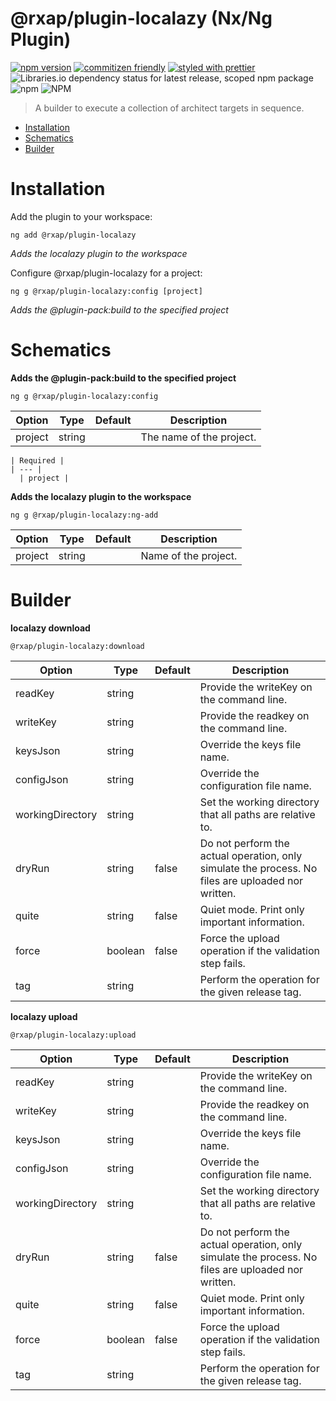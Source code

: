 @rxap/plugin-localazy (Nx/Ng Plugin)
======

[![npm version](https://img.shields.io/npm/v/@rxap/plugin-localazy?style=flat-square)](https://www.npmjs.com/package/@rxap/plugin-localazy)
[![commitizen friendly](https://img.shields.io/badge/commitizen-friendly-brightgreen.svg?style=flat-square)](https://commitizen.github.io/cz-cli/)
[![styled with prettier](https://img.shields.io/badge/styled_with-prettier-ff69b4.svg?style=flat-square)](https://github.com/prettier/prettier)
![Libraries.io dependency status for latest release, scoped npm package](https://img.shields.io/librariesio/release/npm/@rxap/plugin-localazy)
![npm](https://img.shields.io/npm/dm/@rxap/plugin-localazy)
![NPM](https://img.shields.io/npm/l/@rxap/plugin-localazy)

> A builder to execute a collection of architect targets in sequence.

- [Installation](#installation)
- [Schematics](#schematics)
- [Builder](#builder)

# Installation

Add the plugin to your workspace:


  ```
  ng add @rxap/plugin-localazy
  ```

  *Adds the localazy plugin to the workspace*


Configure @rxap/plugin-localazy for a project:

```
ng g @rxap/plugin-localazy:config [project]
```

*Adds the @plugin-pack:build to the specified project*

# Schematics


  **Adds the @plugin-pack:build to the specified project**

  ```
  ng g @rxap/plugin-localazy:config
  ```

  Option | Type | Default | Description
  --- | --- | --- | ---
    project | string |  | The name of the project.

    | Required |
    | --- |
      | project |


  **Adds the localazy plugin to the workspace**

  ```
  ng g @rxap/plugin-localazy:ng-add
  ```

  Option | Type | Default | Description
  --- | --- | --- | ---
    project | string |  | Name of the project.



# Builder


  **localazy download**

  ```
  @rxap/plugin-localazy:download
  ```

  Option | Type | Default | Description
  --- | --- | --- | ---
    readKey | string |  | Provide the writeKey on the command line.
    writeKey | string |  | Provide the readkey on the command line.
    keysJson | string |  | Override the keys file name.
    configJson | string |  | Override the configuration file name.
    workingDirectory | string |  | Set the working directory that all paths are relative to.
    dryRun | string | false | Do not perform the actual operation, only simulate the process. No files are uploaded nor written.
    quite | string | false | Quiet mode. Print only important information.
    force | boolean | false | Force the upload operation if the validation step fails.
    tag | string |  | Perform the operation for the given release tag.


  **localazy upload**

  ```
  @rxap/plugin-localazy:upload
  ```

  Option | Type | Default | Description
  --- | --- | --- | ---
    readKey | string |  | Provide the writeKey on the command line.
    writeKey | string |  | Provide the readkey on the command line.
    keysJson | string |  | Override the keys file name.
    configJson | string |  | Override the configuration file name.
    workingDirectory | string |  | Set the working directory that all paths are relative to.
    dryRun | string | false | Do not perform the actual operation, only simulate the process. No files are uploaded nor written.
    quite | string | false | Quiet mode. Print only important information.
    force | boolean | false | Force the upload operation if the validation step fails.
    tag | string |  | Perform the operation for the given release tag.



